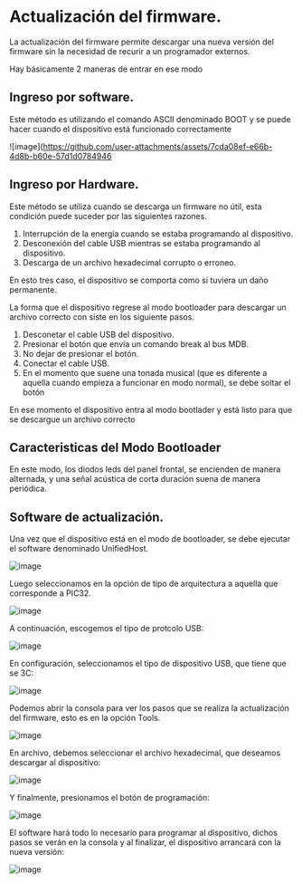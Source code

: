 # Actualización del firmware.

La actualización del firmware permite descargar una nueva versión del firmware sin la necesidad de recurir a un programador externos.

Hay básicamente 2 maneras de entrar en ese modo

## Ingreso por software.

Este método es utilizando el comando ASCII denominado BOOT y se puede hacer cuando el dispositivo está funcionado correctamente

![image](https://github.com/user-attachments/assets/7cda08ef-e66b-4d8b-b60e-57d1d0784946

## Ingreso por Hardware.

Este método se utiliza cuando se descarga un firmware no útil, esta condición puede suceder por las siguientes razones.

1. Interrupción de la energía cuando se estaba programando al dispositivo. 
2. Desconexión del cable USB mientras se estaba programando al dispositivo.
3. Descarga de un archivo hexadecimal corrupto o erroneo.

En esto tres caso, el dispositivo se comporta como si tuviera un daño permanente.

La forma que el dispositivo regrese al modo bootloader para descargar un archivo correcto con siste en los siguiente pasos.

1. Desconetar el cable USB del dispositivo.
2. Presionar el botón que envía un comando break al bus MDB.
3. No dejar de presionar el botón.
4. Conectar el cable USB.
5. En el momento que suene una tonada musical (que es diferente a aquella cuando empieza a funcionar en modo normal), se debe soltar el botón

En ese momento el dispositivo entra al modo bootlader y está listo para que se descargue un archivo correcto

## Caracteristicas del Modo Bootloader

En este modo, los diodos leds del panel frontal, se encienden de manera alternada, y una señal acústica de corta duración suena de manera periódica.

## Software de actualización.

Una vez que el dispositivo está en el modo de bootloader, se debe ejecutar el software denominado UnifiedHost.

![image](https://github.com/user-attachments/assets/245190b3-e495-4238-b91f-3f68e8a6ba49)

Luego seleccionamos en la opción de tipo de arquitectura a aquella que corresponde a PIC32.

![image](https://github.com/user-attachments/assets/1a8d0ad5-7650-4b36-9634-dcd0d32e6696)

A continuación, escogemos el tipo de protcolo USB:

![image](https://github.com/user-attachments/assets/c27dd808-1470-49cf-9297-3772a929745f)

En configuración, seleccionamos el tipo de dispositivo USB, que tiene que se 3C:

![image](https://github.com/user-attachments/assets/1043fa4e-a5a0-4d7b-aa33-018303c4333c)


Podemos abrir la consola para ver los pasos que se realiza la actualización del firmware, esto es en la opción Tools.

![image](https://github.com/user-attachments/assets/d85557e5-d9b6-4105-a816-67032177c7b3)

En archivo, debemos seleccionar el archivo hexadecimal, que deseamos descargar al dispositivo:

![image](https://github.com/user-attachments/assets/4baf64da-8b5b-4fac-a0be-ff42918f66b7)

Y finalmente, presionamos el botón de programación:

![image](https://github.com/user-attachments/assets/d62a08d5-8421-470d-af50-0786b87f43a0)

El software hará todo lo necesario para programar al dispositivo, dichos pasos se verán en la consola y al finalizar, el dispositivo arrancará con la nueva versión:

![image](https://github.com/user-attachments/assets/b1dfb9b2-6c57-4017-a49d-bf56e8e0c23a)








